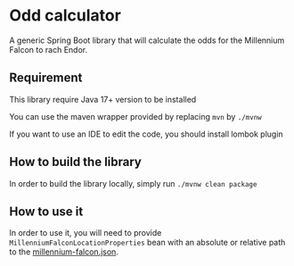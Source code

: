 # Odd calculator

A generic Spring Boot library that will calculate the odds for the Millennium Falcon to rach Endor.

## Requirement

This library require Java 17+ version to be installed

You can use the maven wrapper provided by replacing `mvn` by `./mvnw`

If you want to use an IDE to edit the code, you should install lombok plugin

## How to build the library

In order to build the library locally, simply run `./mvnw clean package`

## How to use it

In order to use it, you will need to provide `MillenniumFalconLocationProperties` bean with an absolute or 
relative path to the [millennium-falcon.json](https://github.com/lioncowlionant/developer-test).
